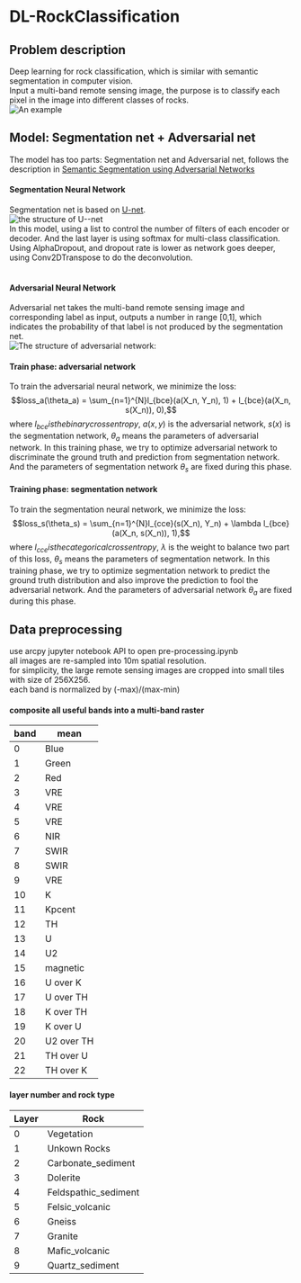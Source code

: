 # DL-RockClassification
## Problem description
Deep learning for rock classification, which is similar with semantic segmentation in computer vision.<br>
Input a multi-band remote sensing image, the purpose is to classify each pixel in the image into different classes of rocks.<br>
![An example](https://github.com/chenyz0601/DL-RockClassification/blob/master/img/example.png)<br>
## Model: Segmentation net + Adversarial net
The model has too parts: Segmentation net and Adversarial net, follows the description in [Semantic Segmentation using Adversarial Networks](https://arxiv.org/pdf/1611.08408.pdf)<br> 
#### Segmentation Neural Network
Segmentation net is based on [U-net](https://arxiv.org/pdf/1505.04597.pdf).<br>
![the structure of U--net](https://lmb.informatik.uni-freiburg.de/people/ronneber/u-net/u-net-architecture.png)<br>
In this model, using a list to control the number of filters of each encoder or decoder. And the last layer is using softmax for multi-class classification.<br>
Using AlphaDropout, and dropout rate is lower as network goes deeper, using Conv2DTranspose to do the deconvolution.<br>
<br>
#### Adversarial Neural Network
Adversarial net takes the multi-band remote sensing image and corresponding label as input, outputs a number in range [0,1], which indicates the probability of that label is not produced by the segmentation net.<br> 
![The structure of adversarial network:](https://github.com/chenyz0601/DL-RockClassification/blob/master/img/AdversarialNet.png)<br>
#### Train phase: adversarial network
To train the adversarial neural network, we minimize the loss:<br>
$$loss_a(\theta_a) = \sum_{n=1}^{N}l_{bce}(a(X_n, Y_n), 1) + l_{bce}(a(X_n, s(X_n)), 0),$$
where $l_{bce} is the binary crossentropy$, $a(x,y)$ is the adversarial network, $s(x)$ is the segmentation network, $\theta_a$ means the parameters of adversarial network. In this training phase, we try to optimize adversarial network to discriminate the ground truth and prediction from segmentation network. And the parameters of segmentation network $\theta_s$ are fixed during this phase.<br>
#### Training phase: segmentation network
To train the segmentation neural network, we minimize the loss:<br>
$$loss_s(\theta_s) = \sum_{n=1}^{N}l_{cce}(s(X_n), Y_n) + \lambda l_{bce}(a(X_n, s(X_n)), 1),$$
where $l_{cce} is the categorical crossentropy$, $\lambda$ is the weight to balance two part of this loss, $\theta_s$ means the parameters of segmentation network. In this training phase, we try to optimize segmentation network to predict the ground truth distribution and also improve the prediction to fool the adversarial network. And the parameters of adversarial network $\theta_a$ are fixed during this phase.<br>
## Data preprocessing
use arcpy jupyter notebook API to open pre-processing.ipynb<br>
all images are re-sampled into 10m spatial resolution.<br>
for simplicity, the large remote sensing images are cropped into small tiles with size of 256X256.<br>
each band is normalized by (-max)/(max-min)<br>
#### composite all useful bands into a multi-band raster
| band  | mean |
|-------|------|
| 0     | Blue |
| 1     | Green |
| 2     | Red |
| 3     | VRE |
| 4     | VRE |
| 5     | VRE |
| 6     | NIR |
| 7     | SWIR |
| 8     | SWIR |
| 9     | VRE |
| 10    | K |
| 11    | Kpcent |
| 12    | TH |
| 13    | U |
| 14    | U2 |
| 15    | magnetic |
| 16    | U over K |
| 17    | U over TH |
| 18    | K over TH |
| 19    | K over U |
| 20    | U2 over TH |
| 21    | TH over U |
| 22    | TH over K |

#### layer number and rock type
| Layer | Rock |
|-------|------|
| 0     | Vegetation|
| 1     | Unkown Rocks|
| 2     | Carbonate_sediment|
| 3     | Dolerite|
| 4     | Feldspathic_sediment|
| 5     | Felsic_volcanic|
| 6     | Gneiss|
| 7     | Granite|
| 8     | Mafic_volcanic|
| 9     | Quartz_sediment|
